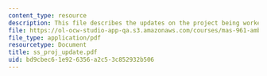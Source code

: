 ```yaml
---
content_type: resource
description: This file describes the updates on the project being worked on.
file: https://ol-ocw-studio-app-qa.s3.amazonaws.com/courses/mas-961-ambient-intelligence-spring-2005/bd9cbec61e926356a2c53c852932b506_ss_proj_update.pdf
file_type: application/pdf
resourcetype: Document
title: ss_proj_update.pdf
uid: bd9cbec6-1e92-6356-a2c5-3c852932b506
---
```

